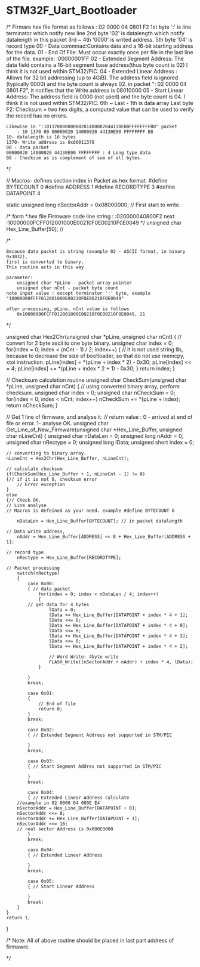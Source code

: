 # STM32F_Uart_Bootloader

/*
	Firmare hex file format as follows
	: 02 0000 04 0801 F2
	1st byte ':' is line terminator which notify new line
	2nd byte '02' is datalength which notify datalength in this packet
	3rd ~ 4th '0000' is writed address.
	5th byte '04' is record type
		00 - Data commnad:Contains data and a 16-bit starting address for the data. 
		01 - End Of File: Must occur exactly once per file in the last line of the file. example: :00000001FF
		02 - Extended Segment Address: The data field contains a 16-bit segment base address(thus byte count is 02) 
			I think it is not used within STM32/PIC.
		04 - Extended Linear Address : Allows for 32 bit addressing (up to 4GiB). The address field is ignored (typically 0000) and the byte count is always 02. in packet ": 02 0000 04 0801 F2", it notifies that the Write address is 08010000
		05 - Start Linear Address: The address field is 0000 (not used) and the byte count is 04. 
			I think it is not used within STM32/PIC.
	6th ~ Last - 1th is data array
	Last byte F2: Checksum = two hex digits, a computed value that can be used to verify the record has no errors. 
	
	
	Likewise in ":10137000000000201400002044130E00FFFFFFFFB8" packet
		: 10 1370 00 00000020 14000020 44130E00 FFFFFFFF B8
	10- datalength is 16 bytes
	1370- Write address is 0x80011370
	00 - data packet
	00000020 14000020 44130E00 FFFFFFFF : 4 Long type data
	B8 - Checksum as is complement of sum of all bytes. 
*/


// Macros- defines section index in Packet as hex format.
#define BYTECOUNT 0
#define ADDRESS 1
#define RECORDTYPE 3
#define DATAPOINT 4

static unsigned long nSectorAddr = 0x08000000; // First start to write.

/*
	form *.hex file Firmware code line string :
	:020000040800F2 next
	:10000000FCFF012001000E00210F0E00210F0E0049
*/
unsigned char Hex_Line_Buffer[50]; // 


/*

	Because data packet is string (example 02 - ASCII format, in binary 0x3032),
	first is converted to binary.
	This routine acts in this way.
	
	parameter:
		unsigned char *pLine - packet array pointer	
		unsigned char nCnt - packet byte count
	note input value : except terminator ':' byte, example "10000000FCFF012001000E00210F0E00210F0E0049"

	after processing, pLine, nCnt value is follows
		0x10000000FCFF012001000E00210F0E00210F0E0049, 21  

*/

unsigned char Hex2Chr(unsigned char *pLine, unsigned char nCnt)
{
// convert for 2 byte ascii to one byte binary. 
    unsigned char index = 0;
    for(index = 0; index < (nCnt - 1) / 2; index++)
    { // it is not used string lib, because to decrease the size of bootloader,
	so that do not use memcpy, xtoi instruction.
	pLine[index] = *(pLine + index * 2) - 0x30;
 	pLine[index] << = 4;
       	pLine[index] += *(pLine + index * 2 + 1) - 0x30;
    }
    return index;
}

// Checksum calculation routine
unsigned char CheckSum(unsigned char *pLine, unsigned char nCnt)
{ 
	// using converted binary array, perform checksum.
    unsigned char index = 0;
    unsigned char nCheckSum = 0;
    for(index = 0; index < nCnt; index++)
        nCheckSum += *(pLine + index);
    return nCheckSum;
}

// Get 1 line of firmware, and analyse it.
// return value : 0 - arrived at end of file or error. 1- analyse OK.
unsigned char Get_Line_of_New_Firmware(unsigned char *Hex_Line_Buffer, unsigned char nLineCnt)
{
    unsigned char nDataLen = 0;
    unsigned long nAddr = 0;
    unsigned char nRectype = 0;
    unsigned long lData;
    unsigned short index = 0;

    // converting to binary array. 
    nLineCnt = Hex2Chr(Hex_Line_Buffer, nLineCnt);

    // calculate checksum
    if(CheckSum(Hex_Line_Buffer + 1, nLineCnt - 1) != 0)
    {// if it is not 0, checksum error
        // Error exception 
    }
    else
    {// Check OK.
	// Line analyse
	// Macros is defeined as your need. example #define BYTECOUNT 0

        nDataLen = Hex_Line_Buffer[BYTECOUNT]; // in packet datalength

	// Data write address, 
        nAddr = Hex_Line_Buffer[ADDRESS] << 8 + Hex_Line_Buffer[ADDRESS + 1];
	
	// record type
        nRectype = Hex_Line_Buffer[RECORDTYPE];

	// Packet processing
        switch(nRectype)
        {
            case 0x00:
            { // data packet
                for(index = 0; index < nDataLen / 4; index++)
                {
			// get data for 4 bytes
                    lData = 0;
                    lData += Hex_Line_Buffer[DATAPOINT + index * 4 + 1];
                    lData <<= 8;
                    lData += Hex_Line_Buffer[DATAPOINT + index * 4 + 0];
                    lData <<= 8;
                    lData += Hex_Line_Buffer[DATAPOINT + index * 4 + 3];
                    lData <<= 8;
                    lData += Hex_Line_Buffer[DATAPOINT + index * 4 + 2];

                    // Word Write: 4byte write
                    FLASH_Write((nSectorAddr + nAddr) + index * 4, lData);
                }

            }
            break;

            case 0x01:
            {
                // End of file
                return 0;
            }
            break;

            case 0x02:
            { // Extended Segment Address not supported in STM/PIC

            }
            break;

            case 0x03:
            { // Start Segment Addres not supported in STM/PIC

            }
            break;

            case 0x04:
            { // Extended Linear Address calculate
		//example in 02 0000 04 080E E4
		nSectorAddr = Hex_Line_Buffer[DATAPOINT + 0];
		nSectorAddr <<= 8;
		nSectorAddr += Hex_Line_Buffer[DATAPOINT + 1];
		nSectorAddr <<= 16;
		// real sector Address is 0x080E0000
            }
            break;

            case 0x04:
            { // Extended Linear Address

            }
            break;

            case 0x05:
            { // Start Linear Address

            }
            break;
        }
    }
    return 1;
}

/*
	Note:
	All of above routine should be placed in last part address of firmawre.
	
*/
